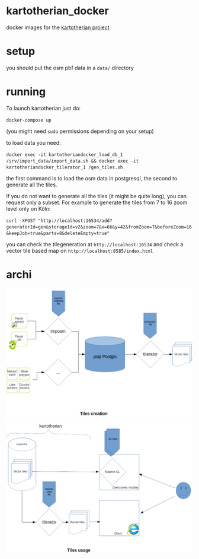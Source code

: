 # kartotherian_docker
  docker images for the [kartotherian project](https://github.com/kartotherian/kartotherian)

# setup

you should put the osm pbf data in a `data/` directory

# running

To launch kartotherian just do:

`docker-compose up`

(you might need `sudo` permissions depending on your setup)

to load data you need:

`docker exec -it kartotheriandocker_load_db_1 /srv/import_data/import_data.sh && docker exec -it kartotheriandocker_tilerator_1 /gen_tiles.sh`

the first command is to load the osm data in postgresql, the second to generate all the tiles.

If you do not want to generate all the tiles (it might be quite long), you can request only a subset. 
For example to generate the tiles from 7 to 16 zoom level only on Köln:

`curl -XPOST "http://localhost:16534/add?generatorId=gen&storageId=v2&zoom=7&x=66&y=42&fromZoom=7&beforeZoom=16&keepJob=true&parts=8&deleteEmpty=true"`

you can check the tilegeneration at `http://localhost:16534` and check a vector tile based map on `http://localhost:8585/index.html`

# archi

![Tile generation](documentation/tile_gen.png)
![Tile use](documentation/tile_use.png)

